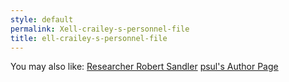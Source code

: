 ```yaml
---
style: default
permalink: Xell-crailey-s-personnel-file
title: ell-crailey-s-personnel-file
---
```

You may also like:
[Researcher Robert Sandler](http://scp-wiki.net/personnel-file-of-robert-sandler)
[psul's Author Page](http://scp-wiki.net/psuls-author-page)